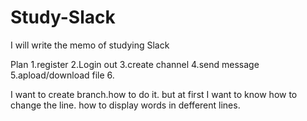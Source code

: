 # Study-Slack
I will write the memo of studying Slack

Plan
1.register
2.Login out
3.create channel
4.send message
5.apload/download file
6.

I want to create branch.how to do it.
but at first I want to know how to change the line.
how to display words in defferent lines.
